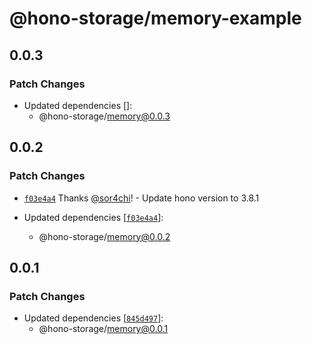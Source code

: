 # @hono-storage/memory-example

## 0.0.3

### Patch Changes

- Updated dependencies []:
  - @hono-storage/memory@0.0.3

## 0.0.2

### Patch Changes

- [`f03e4a4`](https://github.com/sor4chi/hono-storage/commit/f03e4a41d705fa8883cef1dce85784825ea05eae) Thanks [@sor4chi](https://github.com/sor4chi)! - Update hono version to 3.8.1

- Updated dependencies [[`f03e4a4`](https://github.com/sor4chi/hono-storage/commit/f03e4a41d705fa8883cef1dce85784825ea05eae)]:
  - @hono-storage/memory@0.0.2

## 0.0.1

### Patch Changes

- Updated dependencies [[`845d497`](https://github.com/sor4chi/hono-storage/commit/845d497f8f0c604dd81839150cdc7c8de5104c66)]:
  - @hono-storage/memory@0.0.1
